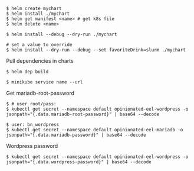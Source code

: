 
```
$ helm create mychart
$ helm install ./mychart
$ helm get manifest <name> # get k8s file
$ helm delete <name>

```

```
$ helm install --debug --dry-run ./mychart
```

```
# set a value to override
$ helm install --dry-run --debug --set favoriteDrink=slurm ./mychart
```

Pull dependencies in charts
```
$ helm dep build
```

```
$ minikube service name --url
```

Get mariadb-root-password
```
$ # user root/pass:
$ kubectl get secret --namespace default opinionated-eel-wordpress -o jsonpath="{.data.mariadb-root-password}" | base64 --decode
```

```
$ user: bn_wordpress
$ kubectl get secret --namespace default opinionated-eel-mariadb -o jsonpath="{.data.mariadb-password}" | base64 --decode
```

Wordpress password
```
$ kubectl get secret --namespace default opinionated-eel-wordpress -o jsonpath="{.data.wordpress-password}" | base64 --decode
```